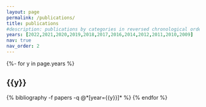 ```yaml
---
layout: page
permalink: /publications/
title: publications
#description: publications by categories in reversed chronological order. generated by jekyll-scholar.
years: [2022,2021,2020,2019,2018,2017,2016,2014,2012,2011,2010,2009]
nav: true
nav_order: 2
---
```

<!-- _pages/publications.md -->
<div class="publications">

{%- for y in page.years %}
  <h2 class="year">{{y}}</h2>
  {% bibliography -f papers -q @*[year={{y}}]* %}
{% endfor %}

</div>
